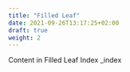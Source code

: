 ```yaml
---
title: "Filled Leaf"
date: 2021-09-26T13:17:25+02:00
draft: true
weight: 2
---
```


Content in Filled Leaf Index
_index
